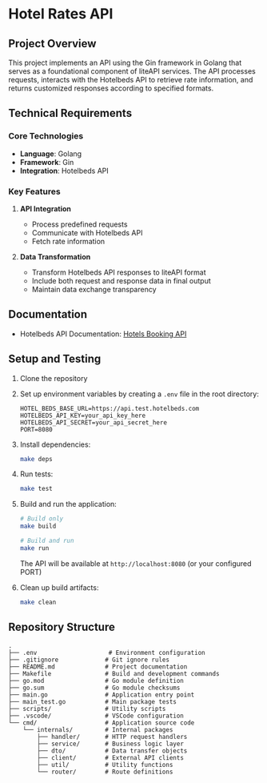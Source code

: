 # Hotel Rates API

## Project Overview
This project implements an API using the Gin framework in Golang that serves as a foundational component of liteAPI services. The API processes requests, interacts with the Hotelbeds API to retrieve rate information, and returns customized responses according to specified formats.

## Technical Requirements

### Core Technologies
- **Language**: Golang
- **Framework**: Gin
- **Integration**: Hotelbeds API

### Key Features
1. **API Integration**
   - Process predefined requests
   - Communicate with Hotelbeds API
   - Fetch rate information

2. **Data Transformation**
   - Transform Hotelbeds API responses to liteAPI format
   - Include both request and response data in final output
   - Maintain data exchange transparency

## Documentation
- Hotelbeds API Documentation: [Hotels Booking API](https://developer.hotelbeds.com/documentation/hotels/booking-api/)

## Setup and Testing
1. Clone the repository

2. Set up environment variables by creating a `.env` file in the root directory:
   ```env
   HOTEL_BEDS_BASE_URL=https://api.test.hotelbeds.com
   HOTELBEDS_API_KEY=your_api_key_here
   HOTELBEDS_API_SECRET=your_api_secret_here
   PORT=8080 
   ```

3. Install dependencies:
   ```bash
   make deps
   ```

4. Run tests:
   ```bash
   make test
   ```

5. Build and run the application:
   ```bash
   # Build only
   make build

   # Build and run
   make run
   ```

   The API will be available at `http://localhost:8080` (or your configured PORT)

6. Clean up build artifacts:
   ```bash
   make clean
   ```

## Repository Structure
```
.
├── .env                    # Environment configuration
├── .gitignore             # Git ignore rules
├── README.md              # Project documentation
├── Makefile               # Build and development commands
├── go.mod                 # Go module definition
├── go.sum                 # Go module checksums
├── main.go                # Application entry point
├── main_test.go           # Main package tests
├── scripts/               # Utility scripts
├── .vscode/               # VSCode configuration
└── cmd/                   # Application source code
    └── internals/         # Internal packages
        ├── handler/       # HTTP request handlers
        ├── service/       # Business logic layer
        ├── dto/           # Data transfer objects
        ├── client/        # External API clients
        ├── util/          # Utility functions
        └── router/        # Route definitions
```
